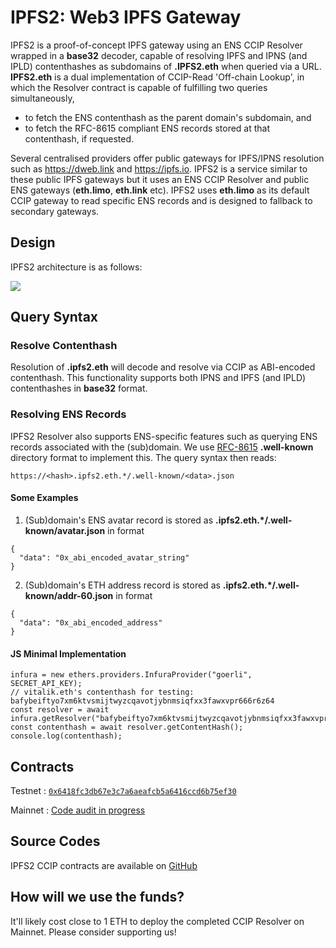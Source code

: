 # IPFS2: Web3 IPFS Gateway

IPFS2 is a proof-of-concept IPFS gateway using an ENS CCIP Resolver wrapped in a **base32** decoder, capable of resolving IPFS and IPNS (and IPLD) contenthashes as subdomains of **.IPFS2.eth** when queried via a URL. **IPFS2.eth** is a dual implementation of CCIP-Read 'Off-chain Lookup', in which the Resolver contract is capable of fulfilling two queries simultaneously,

- to fetch the ENS contenthash as the parent domain's subdomain, and
- to fetch the RFC-8615 compliant ENS records stored at that contenthash, if requested.

Several centralised providers offer public gateways for IPFS/IPNS resolution such as https://dweb.link and https://ipfs.io. IPFS2 is a service similar to these public IPFS gateways but it uses an ENS CCIP Resolver and public ENS gateways (**eth.limo**, **eth.link** etc). IPFS2 uses **eth.limo** as its default CCIP gateway to read specific ENS records and is designed to fallback to secondary gateways.

## Design

IPFS2 architecture is as follows:

![](https://raw.githubusercontent.com/namesys-eth/ipfs2-resources/main/graphics/ipfs2.png)

## Query Syntax

### Resolve **Contenthash**

Resolution of **<CIDv1-base32>.ipfs2.eth** will decode and resolve **<CIDv1-base32>** via CCIP as ABI-encoded contenthash. This functionality supports both IPNS and IPFS (and IPLD) contenthashes in **base32** format.

### Resolving ENS Records

IPFS2 Resolver also supports ENS-specific features such as querying ENS records associated with the (sub)domain. We use [RFC-8615](https://www.rfc-editor.org/rfc/rfc8615) **.well-known** directory format to implement this. The query syntax then reads:

```
https://<hash>.ipfs2.eth.*/.well-known/<data>.json
```

#### Some Examples

1. (Sub)domain's ENS avatar record is stored as **<CIDv1-base32>.ipfs2.eth.*/.well-known/avatar.json** in format

```
{
  "data": "0x_abi_encoded_avatar_string"
}
```

2. (Sub)domain's ETH address record is stored as **<CIDv1-base32>.ipfs2.eth.*/.well-known/addr-60.json** in format

```
{
  "data": "0x_abi_encoded_address"
}
```

#### JS Minimal Implementation

```
infura = new ethers.providers.InfuraProvider("goerli", SECRET_API_KEY);
// vitalik.eth's contenthash for testing: bafybeiftyo7xm6ktvsmijtwyzcqavotjybnmsiqfxx3fawxvpr666r6z64
const resolver = await infura.getResolver("bafybeiftyo7xm6ktvsmijtwyzcqavotjybnmsiqfxx3fawxvpr666r6z64.ipfs2.eth");
const contenthash = await resolver.getContentHash();
console.log(contenthash);
```

## Contracts

Testnet : [`0x6418fc3db67e3c7a6aeafcb5a6416ccd6b75ef30`](https://goerli.etherscan.io/address/0x6418fc3db67e3c7a6aeafcb5a6416ccd6b75ef30#code)

Mainnet : [Code audit in progress](https://github.com/namesys-eth/ipfs2-eth-resolver/blob/main/src/IPFS2.sol)

## Source Codes

IPFS2 CCIP contracts are available on [GitHub](https://github.com/namesys-eth/ipfs2-eth-resolver)

## How will we use the funds?

It'll likely cost close to 1 ETH to deploy the completed CCIP Resolver on Mainnet. Please consider supporting us!
